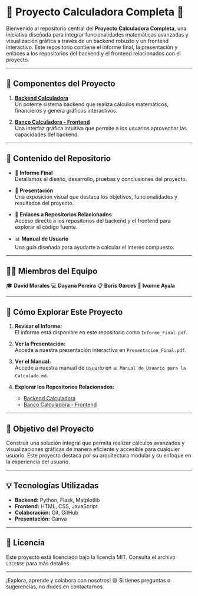 
# 🚀 **Proyecto Calculadora Completa** 🎨

Bienvenido al repositorio central del **Proyecto Calculadora Completa**, una iniciativa diseñada para integrar funcionalidades matemáticas avanzadas y visualización gráfica a través de un backend robusto y un frontend interactivo. Este repositorio contiene el informe final, la presentación y enlaces a los repositorios del backend y el frontend relacionados con el proyecto.

---

## 🧩 **Componentes del Proyecto**

1. **[Backend Calculadora](https://github.com/tu-backend-repo)**  
   Un potente sistema backend que realiza cálculos matemáticos, financieros y genera gráficos interactivos.  

2. **[Banco Calculadora - Frontend](https://github.com/tu-frontend-repo)**  
   Una interfaz gráfica intuitiva que permite a los usuarios aprovechar las capacidades del backend.  

---

## 📜 **Contenido del Repositorio**

- 📄 **Informe Final**  
   Detallamos el diseño, desarrollo, pruebas y conclusiones del proyecto.  

- 🎥 **Presentación**  
   Una exposición visual que destaca los objetivos, funcionalidades y resultados del proyecto.  

- 🔗 **Enlaces a Repositorios Relacionados**  
   Acceso directo a los repositorios del backend y el frontend para explorar el código fuente.  

- 📊 **Manual de Usuario**  
   Una guía diseñada para ayudarte a calcular el interés compuesto.
---

## 🧑‍💻 **Miembros del Equipo**

🎓 **David Morales**
💻 **Dayana Pereira**
📋 **Boris Garces**
🎨 **Ivonne Ayala** 

---

## 🌟 **Cómo Explorar Este Proyecto**

1. **Revisar el Informe:**  
   El informe está disponible en este repositorio como `Informe_Final.pdf`.

2. **Ver la Presentación:**  
   Accede a nuestra presentación interactiva en `Presentacion_Final.pdf`.

3. **Ver el Manual:**  
   Accede a nuestra manual de usuario en  `📊 Manual de Usuario para la Calculado.md`.

4. **Explorar los Repositorios Relacionados:**  
   - [Backend Calculadora]([https://github.com/tu-backend-repo](https://github.com/DavidME1604/backend-calculadora))  
   - [Banco Calculadora - Frontend]([https://github.com/tu-frontend-repo](https://github.com/DavidME1604/banco-calculadora))  

---

## 🎯 **Objetivo del Proyecto**

Construir una solución integral que permita realizar cálculos avanzados y visualizaciones gráficas de manera eficiente y accesible para cualquier usuario. Este proyecto destaca por su arquitectura modular y su enfoque en la experiencia del usuario.

---

## 💡 **Tecnologías Utilizadas**

- **Backend:** Python, Flask, Matplotlib  
- **Frontend:** HTML, CSS, JavaScript  
- **Colaboración:** Git, GitHub  
- **Presentación:** Canva 

---

## 📝 **Licencia**

Este proyecto está licenciado bajo la licencia MIT. Consulta el archivo `LICENSE` para más detalles.

---

¡Explora, aprende y colabora con nosotros! 😄 Si tienes preguntas o sugerencias, no dudes en contactarnos.
